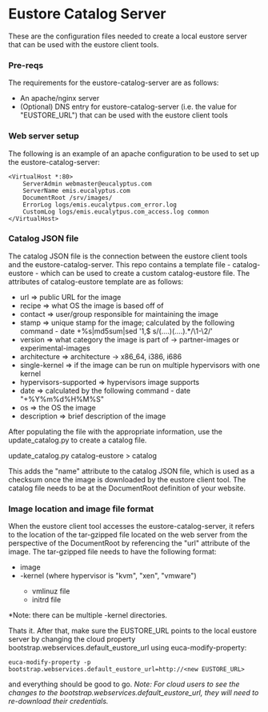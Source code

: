 Eustore Catalog Server
======================

These are the configuration files needed to create a local eustore server that can be used with the eustore client tools.

### Pre-reqs

The requirements for the eustore-catalog-server are as follows:

* An apache/nginx server
* (Optional) DNS entry for eustore-catalog-server (i.e. the value for "EUSTORE_URL") that can be used with the eustore client tools

### Web server setup

The following is an example of an apache configuration to be used to set up the eustore-catalog-server:

```
<VirtualHost *:80>
    ServerAdmin webmaster@eucalyptus.com
    ServerName emis.eucalyptus.com
    DocumentRoot /srv/images/
    ErrorLog logs/emis.eucalytpus.com_error.log
    CustomLog logs/emis.eucalytpus.com_access.log common
</VirtualHost>
```

### Catalog JSON file

The catalog JSON file is the connection between the eustore client tools and the eustore-catalog-server. This repo contains a template file - catalog-eustore - which can be used to create a custom catalog-eustore file.  The attributes of catalog-eustore template are as follows:

* url => public URL for the image
* recipe => what OS the image is based off of
* contact => user/group responsible for maintaining the image
* stamp => unique stamp for the image; calculated by the following command - date +%s|md5sum|sed '1,$ s/\(....\)\(....\).*/\1-\2/'
* version => what category the image is part of -> partner-images or experimental-images
* architecture => architecture -> x86_64, i386, i686
* single-kernel => if the image can be run on multiple hypervisors with one kernel
* hypervisors-supported => hypervisors image supports
* date => calculated by the following command - date "+%Y%m%d%H%M%S"
* os => the OS the image 
* description => brief description of the image

After populating the file with the appropriate information, use the update_catalog.py to create a catalog file.

update_catalog.py catalog-eustore > catalog

This adds the "name" attribute to the catalog JSON file, which is used as a checksum once the image is downloaded by the eustore client tool.  The catalog file needs to be at the DocumentRoot definition of your website.   

### Image location and image file format

When the eustore client tool accesses the eustore-catalog-server, it refers to the location of the tar-gzipped file located on the web server from the perspective of the DocumentRoot by referencing the "url" attribute of the image. The tar-gzipped file needs to have the following format:

* image
* <hypervisor>-kernel (where hypervisor is "kvm", "xen", "vmware")
   * vmlinuz file
   * initrd file

*Note: there can be multiple <hypervisor>-kernel directories.

Thats it.  After that, make sure the EUSTORE_URL points to the local eustore server by changing the cloud property bootstrap.webservices.default_eustore_url using euca-modify-property:

```
euca-modify-property -p bootstrap.webservices.default_eustore_url=http://<new EUSTORE_URL>
```

and everything should be good to go. _Note: For cloud users to see the changes to the bootstrap.webservices.default_eustore_url, they will need to re-download their credentials._
